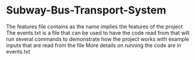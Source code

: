 # Subway-Bus-Transport-System
The features file contains as the name implies the features of the project
The events.txt is a file that can be used to have the code read from that will run several commands to demonstrate how the project works with example inputs that are read from the file
More details on running the code are in events.txt
